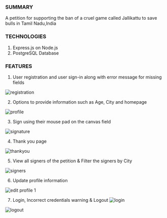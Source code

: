 ### SUMMARY
A petition for supporting the ban of a cruel game called Jallikattu to save bulls in Tamil Nadu,India

### TECHNOLOGIES
1. Express.js on Node.js
2. PostgreSQL Database

### FEATURES
1. User registration and user sign-in along with error message for missing fields

![registration](https://user-images.githubusercontent.com/31618335/32996131-07194992-cd7f-11e7-982d-a68d20741296.gif)

2. Options to provide information such as Age, City and homepage

![profile](https://user-images.githubusercontent.com/31618335/32996387-3c11b956-cd82-11e7-9d97-184a8aea3736.gif)

3. Sign using their mouse pad on the canvas field

![signature](https://user-images.githubusercontent.com/31618335/32996388-3c3000fa-cd82-11e7-8f95-f34c1f0eb669.gif)

4. Thank you page

![thankyou](https://user-images.githubusercontent.com/31618335/32995129-8f7a5948-cd70-11e7-8e29-14d083458ee8.JPG)

5. View all signers of the petition &  Filter the signers by City

![signers](https://user-images.githubusercontent.com/31618335/32996133-0773f702-cd7f-11e7-8af8-38f49213bcd1.gif)

6. Update profile information

![edit profile 1](https://user-images.githubusercontent.com/31618335/32996171-c2e5a22e-cd7f-11e7-8fbe-ffa11c6a7df6.gif)

7. Login, Incorrect credentials warning & Logout
![login](https://user-images.githubusercontent.com/31618335/32996128-06ba4a0a-cd7f-11e7-9ea3-689e9cead216.gif)

![logout](https://user-images.githubusercontent.com/31618335/32996129-06d9ef5e-cd7f-11e7-8e62-5e2e7ca6a5ea.gif)
